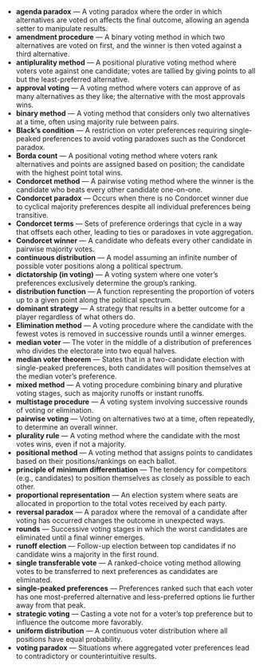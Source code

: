 - **agenda paradox** — A voting paradox where the order in which alternatives are voted on affects the final outcome, allowing an agenda setter to manipulate results.
- **amendment procedure** — A binary voting method in which two alternatives are voted on first, and the winner is then voted against a third alternative.
- **antiplurality method** — A positional plurative voting method where voters vote against one candidate; votes are tallied by giving points to all but the least-preferred alternative.
- **approval voting** — A voting method where voters can approve of as many alternatives as they like; the alternative with the most approvals wins.
- **binary method** — A voting method that considers only two alternatives at a time, often using majority rule between pairs.
- **Black’s condition** — A restriction on voter preferences requiring single-peaked preferences to avoid voting paradoxes such as the Condorcet paradox.
- **Borda count** — A positional voting method where voters rank alternatives and points are assigned based on position; the candidate with the highest point total wins.
- **Condorcet method** — A pairwise voting method where the winner is the candidate who beats every other candidate one-on-one.
- **Condorcet paradox** — Occurs when there is no Condorcet winner due to cyclical majority preferences despite all individual preferences being transitive.
- **Condorcet terms** — Sets of preference orderings that cycle in a way that offsets each other, leading to ties or paradoxes in vote aggregation.
- **Condorcet winner** — A candidate who defeats every other candidate in pairwise majority votes.
- **continuous distribution** — A model assuming an infinite number of possible voter positions along a political spectrum.
- **dictatorship (in voting)** — A voting system where one voter’s preferences exclusively determine the group’s ranking.
- **distribution function** — A function representing the proportion of voters up to a given point along the political spectrum.
- **dominant strategy** — A strategy that results in a better outcome for a player regardless of what others do.
- **Elimination method** — A voting procedure where the candidate with the fewest votes is removed in successive rounds until a winner emerges.
- **median voter** — The voter in the middle of a distribution of preferences who divides the electorate into two equal halves.
- **median voter theorem** — States that in a two-candidate election with single-peaked preferences, both candidates will position themselves at the median voter’s preference.
- **mixed method** — A voting procedure combining binary and plurative voting stages, such as majority runoffs or instant runoffs.
- **multistage procedure** — A voting system involving successive rounds of voting or elimination.
- **pairwise voting** — Voting on alternatives two at a time, often repeatedly, to determine an overall winner.
- **plurality rule** — A voting method where the candidate with the most votes wins, even if not a majority.
- **positional method** — A voting method that assigns points to candidates based on their positions/rankings on each ballot.
- **principle of minimum differentiation** — The tendency for competitors (e.g., candidates) to position themselves as closely as possible to each other.
- **proportional representation** — An election system where seats are allocated in proportion to the total votes received by each party.
- **reversal paradox** — A paradox where the removal of a candidate after voting has occurred changes the outcome in unexpected ways.
- **rounds** — Successive voting stages in which the worst candidates are eliminated until a final winner emerges.
- **runoff election** — Follow-up election between top candidates if no candidate wins a majority in the first round.
- **single transferable vote** — A ranked-choice voting method allowing votes to be transferred to next preferences as candidates are eliminated.
- **single-peaked preferences** — Preferences ranked such that each voter has one most-preferred alternative and less-preferred options lie further away from that peak.
- **strategic voting** — Casting a vote not for a voter’s top preference but to influence the outcome more favorably.
- **uniform distribution** — A continuous voter distribution where all positions have equal probability.
- **voting paradox** — Situations where aggregated voter preferences lead to contradictory or counterintuitive results.
